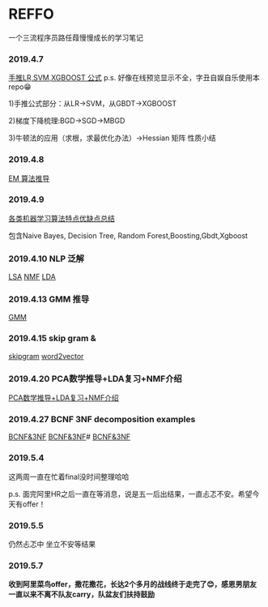# REFFO
一个三流程序员路任葭慢慢成长的学习笔记

### 2019.4.7 
[手推LR,SVM,XGBOOST 公式](https://github.com/slayAlphalu/-REFFO/blob/master/手推常用公式20190407.pdf)
p.s. 好像在线预览显示不全，字丑自娱自乐使用本repo😁

1)手推公式部分：从LR->SVM，从GBDT->XGBOOST 

2)梯度下降梳理:BGD->SGD->MBGD

3)牛顿法的应用（求根，求最优化办法）->Hessian 矩阵 性质小结

### 2019.4.8
[EM 算法推导](https://github.com/slayAlphalu/-REFFO/blob/master/EM算法推导.pdf)

### 2019.4.9 
[各类机器学习算法特点优缺点总结](https://github.com/slayAlphalu/-REFFO/blob/master/NB-TREE.pdf)

包含Naive Bayes, Decision Tree, Random Forest,Boosting,Gbdt,Xgboost

### 2019.4.10 NLP 泛解
[LSA](https://github.com/slayAlphalu/-REFFO/blob/master/LSA.ipynb)
[NMF](https://github.com/slayAlphalu/-REFFO/blob/master/NMF.ipynb)
[LDA](https://github.com/slayAlphalu/-REFFO/blob/master/LDA.ipynb)

### 2019.4.13 GMM 推导

[GMM](https://github.com/slayAlphalu/-REFFO/blob/master/GMM.pdf)

### 2019.4.15 skip gram &
[skipgram](https://github.com/slayAlphalu/-REFFO/blob/master/word2vector.ipynb)
[word2vector](https://github.com/slayAlphalu/-REFFO/blob/master/word2vector.ipynb)

### 2019.4.20 PCA数学推导+LDA复习+NMF介绍
[PCA数学推导+LDA复习+NMF介绍](https://github.com/slayAlphalu/-REFFO/blob/master/PCA%2BLDA%2BNMF.pdf)

### 2019.4.27 BCNF 3NF decomposition examples
[BCNF&3NF](https://github.com/slayAlphalu/-REFFO/blob/master/BCNF%263NF.pdf)
[BCNF&3NF](https://github.com/slayAlphalu/-REFFO/blob/master/BCNF%263NF.pdf)#
[BCNF&3NF](https://github.com/slayAlphalu/-REFFO/blob/master/BCNF%263NF.pdf)

### 2019.5.4
这两周一直在忙着final没时间整理哈哈

p.s. 面完阿里HR之后一直在等消息，说是五一后出结果，一直忐忑不安。希望今天有offer！

### 2019.5.5
仍然忐忑中 坐立不安等结果

### 2019.5.7
**收到阿里菜鸟offer，撒花撒花，长达2个多月的战线终于走完了😊，感恩男朋友一直以来不离不队友carry，队盆友们扶持鼓励**

